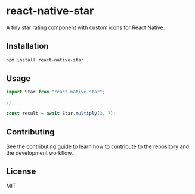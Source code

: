 # react-native-star

A tiny star rating component with custom icons for React Native.

## Installation

```sh
npm install react-native-star
```

## Usage

```js
import Star from "react-native-star";

// ...

const result = await Star.multiply(3, 7);
```

## Contributing

See the [contributing guide](CONTRIBUTING.md) to learn how to contribute to the repository and the development workflow.

## License

MIT

<!--

Get started with the project:

  $ yarn

Run the example app on iOS:

  $ yarn example ios

Run the example app on Android:

  $ yarn example android
  
-->

